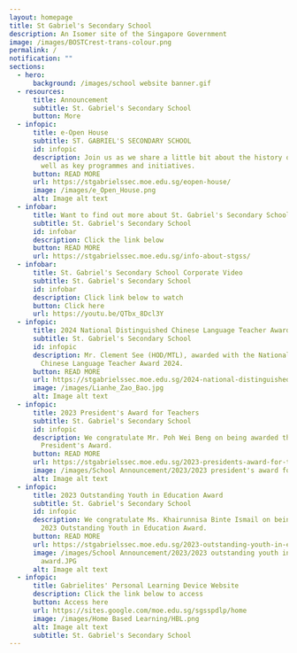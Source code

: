 ```yaml
---
layout: homepage
title: St Gabriel's Secondary School
description: An Isomer site of the Singapore Government
image: /images/BOSTCrest-trans-colour.png
permalink: /
notification: ""
sections:
  - hero:
      background: /images/school website banner.gif
  - resources:
      title: Announcement
      subtitle: St. Gabriel's Secondary School
      button: More
  - infopic:
      title: e-Open House
      subtitle: ST. GABRIEL'S SECONDARY SCHOOL
      id: infopic
      description: Join us as we share a little bit about the history of the school as
        well as key programmes and initiatives.
      button: READ MORE
      url: https://stgabrielssec.moe.edu.sg/eopen-house/
      image: /images/e_Open_House.png
      alt: Image alt text
  - infobar:
      title: Want to find out more about St. Gabriel's Secondary School?
      subtitle: St. Gabriel's Secondary School
      id: infobar
      description: Click the link below
      button: READ MORE
      url: https://stgabrielssec.moe.edu.sg/info-about-stgss/
  - infobar:
      title: St. Gabriel's Secondary School Corporate Video
      subtitle: St. Gabriel's Secondary School
      id: infobar
      description: Click link below to watch
      button: Click here
      url: https://youtu.be/QTbx_8Dcl3Y
  - infopic:
      title: 2024 National Distinguished Chinese Language Teacher Award
      subtitle: St. Gabriel's Secondary School
      id: infopic
      description: Mr. Clement See (HOD/MTL), awarded with the National Distinguished
        Chinese Language Teacher Award 2024.
      button: READ MORE
      url: https://stgabrielssec.moe.edu.sg/2024-national-distinguished-chinese-language-teacher-award/
      image: /images/Lianhe_Zao_Bao.jpg
      alt: Image alt text
  - infopic:
      title: 2023 President's Award for Teachers
      subtitle: St. Gabriel's Secondary School
      id: infopic
      description: We congratulate Mr. Poh Wei Beng on being awarded the 2023
        President's Award.
      button: READ MORE
      url: https://stgabrielssec.moe.edu.sg/2023-presidents-award-for-teachers/
      image: /images/School Announcement/2023/2023 president's award for teachers.JPG
      alt: Image alt text
  - infopic:
      title: 2023 Outstanding Youth in Education Award
      subtitle: St. Gabriel's Secondary School
      id: infopic
      description: We congratulate Ms. Khairunnisa Binte Ismail on being awarded the
        2023 Outstanding Youth in Education Award.
      button: READ MORE
      url: https://stgabrielssec.moe.edu.sg/2023-outstanding-youth-in-education-award/
      image: /images/School Announcement/2023/2023 outstanding youth in education
        award.JPG
      alt: Image alt text
  - infopic:
      title: Gabrielites' Personal Learning Device Website
      description: Click the link below to access
      button: Access here
      url: https://sites.google.com/moe.edu.sg/sgsspdlp/home
      image: /images/Home Based Learning/HBL.png
      alt: Image alt text
      subtitle: St. Gabriel's Secondary School
---
```

